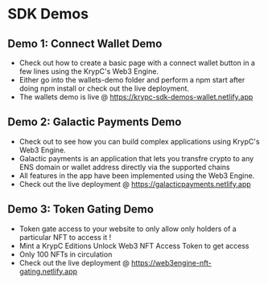# SDK Demos

## Demo 1: Connect Wallet Demo
- Check out how to create a basic page with a connect wallet button in a few lines using the KrypC's Web3 Engine. 
- Either go into the wallets-demo folder and perform a npm start after doing npm install or check out the live deployment. 
- The wallets demo is live @ https://krypc-sdk-demos-wallet.netlify.app 


## Demo 2: Galactic Payments Demo
- Check out to see how you can build complex applications using KrypC's Web3 Engine. 
- Galactic payments is an application that lets you transfre crypto to any ENS domain or wallet address directly via the supported chains
- All features in the app have been implemented using the Web3 Engine. 
- Check out the live deployment @ https://galacticpayments.netlify.app

## Demo 3: Token Gating Demo
- Token gate access to your website to only allow only holders of a particular NFT to access it !
- Mint a KrypC Editions Unlock Web3 NFT Access Token to get access
- Only 100 NFTs in circulation
- Check out the live deployment @ https://web3engine-nft-gating.netlify.app
